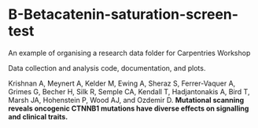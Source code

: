 # B-Betacatenin-saturation-screen-test

An example of organising a research data folder for Carpentries Workshop

Data collection and analysis code, documentation, and plots.

Krishnan A, Meynert A, Kelder M, Ewing A, Sheraz S, Ferrer-Vaquer A, Grimes G, Becher H, Silk R, Semple CA, Kendall T, Hadjantonakis A, Bird T, Marsh JA, Hohenstein P, Wood AJ, and Ozdemir D. **Mutational scanning reveals oncogenic CTNNB1 mutations have diverse effects on signalling and clinical traits.**
